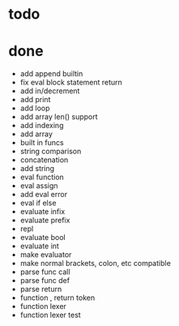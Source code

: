 # todo

# done

- add append builtin
- fix eval block statement return
- add in/decrement
- add print
- add loop
- add array len() support
- add indexing
- add array
- built in funcs
- string comparison
- concatenation
- add string
- eval function
- eval assign
- add eval error
- eval if else
- evaluate infix
- evaluate prefix
- repl
- evaluate bool
- evaluate int
- make evaluator
- make normal brackets, colon, etc compatible
- parse func call
- parse func def
- parse return
- function , return token
- function lexer
- function lexer test
